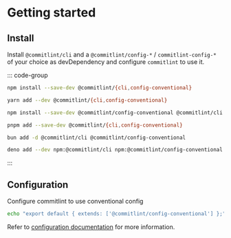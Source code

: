 # Getting started

## Install

Install `@commitlint/cli` and a `@commitlint/config-*` / `commitlint-config-*` of your choice as devDependency and configure `commitlint` to use it.

::: code-group

```sh [npm]
npm install --save-dev @commitlint/{cli,config-conventional}
```

```sh [yarn]
yarn add --dev @commitlint/{cli,config-conventional}
```

```sh [npm (Windows)]
npm install --save-dev @commitlint/config-conventional @commitlint/cli
```

```sh [pnpm]
pnpm add --save-dev @commitlint/{cli,config-conventional}
```

```sh [bun]
bun add -d @commitlint/cli @commitlint/config-conventional
```

```sh [deno]
deno add --dev npm:@commitlint/cli npm:@commitlint/config-conventional
```

:::

## Configuration

Configure commitlint to use conventional config

```sh
echo "export default { extends: ['@commitlint/config-conventional'] };" > commitlint.config.js
```

Refer to [configuration documentation](/reference/configuration) for more information.
